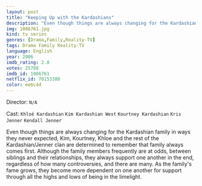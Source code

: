 ```yaml
---
layout: post
title: "Keeping Up with the Kardashians"
description: "Even though things are always changing for the Kardashian family in ways they never expected, Kim, Kourtney, Khloe and the rest of the Kardashian/Jenner clan are determined to remember that family always comes first. Although the family members frequently are at odds, between siblings and their relationships, they always support one another in the end, regardless of how many controversies, and there are many. As the family's fame grows, they become more dependent on one anot.."
img: 1086761.jpg
kind: tv series
genres: [Drama,Family,Reality-TV]
tags: Drama Family Reality-TV 
language: English
year: 2006
imdb_rating: 2.8
votes: 25708
imdb_id: 1086761
netflix_id: 70153388
color: ee6c4d
---
```

Director: `N/A`  

Cast: `Khloé Kardashian` `Kim Kardashian West` `Kourtney Kardashian` `Kris Jenner` `Kendall Jenner` 

Even though things are always changing for the Kardashian family in ways they never expected, Kim, Kourtney, Khloe and the rest of the Kardashian/Jenner clan are determined to remember that family always comes first. Although the family members frequently are at odds, between siblings and their relationships, they always support one another in the end, regardless of how many controversies, and there are many. As the family's fame grows, they become more dependent on one another for support through all the highs and lows of being in the limelight.